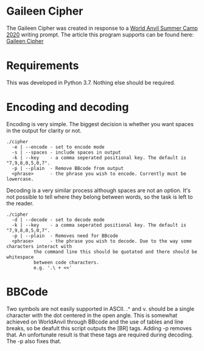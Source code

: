 # Gaileen Cipher

The Gaileen Cipher was created in response to a [World Anvil Summer Camp 2020](https://www.worldanvil.com/community/challenge/summercamp-2020/homepage) writing prompt. The article this program supports can be found here: [Gaileen Cipher](https://www.worldanvil.com/w/anvimar-ilionblaze/a/gaileen-cipher-article)

# Requirements

This was developed in Python 3.7. Nothing else should be required.

# Encoding and decoding

Encoding is very simple. The biggest decision is whether you want spaces in the output for clarity or not.

    ./cipher
      -e | --encode - set to encode mode
      -s | --spaces - include spaces in output
      -k | --key    - a comma seperated positional key. The default is "7,9,8,0,5,0,7".
	  -p | --plain  - Remove BBcode from output
	  <phrase>      - the phrase you wish to encode. Currently must be lowercase.

Decoding is a very similar process although spaces are not an option. It's not possible to tell where they belong between words, so the task is left to the reader.

	./cipher
      -d | --decode - set to decode mode
      -k | --key    - a comma seperated positional key. The default is "7,9,8,0,5,0,7".
	  -p | --plain  - Removes need for BBcode
	  <phrase>      - the phrase you wish to decode. Due to the way some characters interact with 
	  		  the command line this should be quotated and there should be whitespace 
			  between code characters.
			  e.g. '.\ + <<'

# BBCode

Two symbols are not easily supported in ASCII. .^ and v. should be a single character with the dot centered in the open angle. This is somewhat achieved on WorldAnvil through BBcode and the use of tables and line breaks, so be deafult this script outputs the [BR] tags. Adding -p removes that. An unfortunate result is that these tags are required during decoding. The -p also fixes that.
